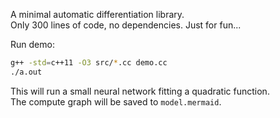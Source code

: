 
A minimal automatic differentiation library.  
Only 300 lines of code, no dependencies. Just for fun...

Run demo:
```sh
g++ -std=c++11 -O3 src/*.cc demo.cc
./a.out
```

This will run a small neural network fitting a quadratic function.  
The compute graph will be saved to `model.mermaid`.